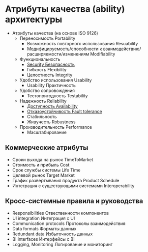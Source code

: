 # Атрибуты качества (ability) архитектуры

* Атрибуты качества (на основе ISO 9126)
  * Переносимость Portability
    * Возможность повторного использования Resuability
    * Модифицируемость/способности к взаимодействию/расширяемости/изменениям Modifiability
  * Функциональность
    * [Security Безопасность](ability/security.md)
    * Гибкость Flexibility
    * Целостность Integrity
  * Удобство использования Usability
    * Usability Практичность
  * Удобство сопровождения
    * Тестопригодность Testability
  * Надежность Reliability
    * [Доступность Availability](ability/availability.md)
    * [Отказоустойчивость Fault tolerance](ability/faulttolerance.md)
    * Стабильность
    * Живучесть Robustness
  * Производительность Performance
    * Масштабирование
  
## Коммерческие атрибуты

  * Сроки выхода на рынок TimeToMarket
  * Стоимость и прибыль Cost
  * Срок службы системы Life Time
  * Целевой рынок Target Market
  * График развертывания продукта Product Schedule
  * Интеграция с существующими системами Interoperability

## Кросс-системные правила и руководства

  * Responsibilities Отвественности компонентов
  * Ul integration Интеграция с UI
  * Communication protocols Протоколы взаимодействия
  * Data formats Форматы данных
  * Redundant data Избыточность данных
  * BI interfaces Интерфейсы с BI
  * Logging, Monitoring Логирование и мониторинг
